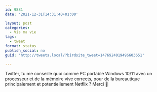 ```yaml
---
id: 9881
date: '2021-12-31T14:31:40+01:00'

layout: post
categories:
  - Vis ma vie
tags:
  - tweet
format: status
publish_social: no
guid: 'http://tweets.local/?birdsite_tweet=1476924019496603651'

---
```


Twitter, tu me conseille quoi comme PC portable Windows 10/11 avec un processeur et de la mémoire vive corrects, pour de la bureautique principalement et potentiellement Netflix ? Merci 🙂